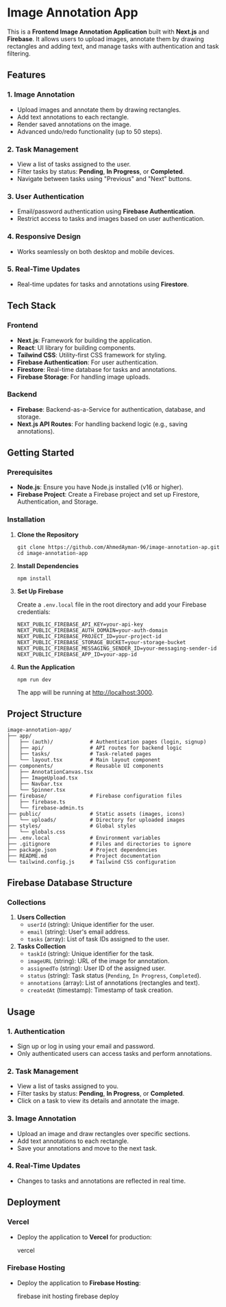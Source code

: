# Image Annotation App

This is a **Frontend Image Annotation Application** built with **Next.js** and **Firebase**. It allows users to upload images, annotate them by drawing rectangles and adding text, and manage tasks with authentication and task filtering.

## Features

### 1\. Image Annotation

- Upload images and annotate them by drawing rectangles.
- Add text annotations to each rectangle.
- Render saved annotations on the image.
- Advanced undo/redo functionality (up to 50 steps).

### 2\. Task Management

- View a list of tasks assigned to the user.
- Filter tasks by status: **Pending**, **In Progress**, or **Completed**.
- Navigate between tasks using "Previous" and "Next" buttons.

### 3\. User Authentication

- Email/password authentication using **Firebase Authentication**.
- Restrict access to tasks and images based on user authentication.

### 4\. Responsive Design

- Works seamlessly on both desktop and mobile devices.

### 5\. Real-Time Updates

- Real-time updates for tasks and annotations using **Firestore**.

## Tech Stack

### Frontend

- **Next.js**: Framework for building the application.
- **React**: UI library for building components.
- **Tailwind CSS**: Utility-first CSS framework for styling.
- **Firebase Authentication**: For user authentication.
- **Firestore**: Real-time database for tasks and annotations.
- **Firebase Storage**: For handling image uploads.

### Backend

- **Firebase**: Backend-as-a-Service for authentication, database, and storage.
- **Next.js API Routes**: For handling backend logic (e.g., saving annotations).

## Getting Started

### Prerequisites

- **Node.js**: Ensure you have Node.js installed (v16 or higher).
- **Firebase Project**: Create a Firebase project and set up Firestore, Authentication, and Storage.

### Installation

1.  **Clone the Repository**

        git clone https://github.com/AhmedAyman-96/image-annotation-ap.git
        cd image-annotation-app

2.  **Install Dependencies**

        npm install

3.  **Set Up Firebase**

    Create a `.env.local` file in the root directory and add your Firebase credentials:

        NEXT_PUBLIC_FIREBASE_API_KEY=your-api-key
        NEXT_PUBLIC_FIREBASE_AUTH_DOMAIN=your-auth-domain
        NEXT_PUBLIC_FIREBASE_PROJECT_ID=your-project-id
        NEXT_PUBLIC_FIREBASE_STORAGE_BUCKET=your-storage-bucket
        NEXT_PUBLIC_FIREBASE_MESSAGING_SENDER_ID=your-messaging-sender-id
        NEXT_PUBLIC_FIREBASE_APP_ID=your-app-id

4.  **Run the Application**

        npm run dev

    The app will be running at [http://localhost:3000](http://localhost:3000).

## Project Structure

    image-annotation-app/
    ├── app/
    │   ├── (auth)/            # Authentication pages (login, signup)
    │   ├── api/               # API routes for backend logic
    │   ├── tasks/             # Task-related pages
    │   └── layout.tsx         # Main layout component
    ├── components/            # Reusable UI components
    │   ├── AnnotationCanvas.tsx
    │   ├── ImageUpload.tsx
    │   ├── Navbar.tsx
    │   └── Spinner.tsx
    ├── firebase/              # Firebase configuration files
    │   ├── firebase.ts
    │   └── firebase-admin.ts
    ├── public/                # Static assets (images, icons)
    │   └── uploads/           # Directory for uploaded images
    ├── styles/                # Global styles
    │   └── globals.css
    ├── .env.local             # Environment variables
    ├── .gitignore             # Files and directories to ignore
    ├── package.json           # Project dependencies
    ├── README.md              # Project documentation
    └── tailwind.config.js     # Tailwind CSS configuration

## Firebase Database Structure

### Collections

1.  **Users Collection**
    - `userId` (string): Unique identifier for the user.
    - `email` (string): User's email address.
    - `tasks` (array): List of task IDs assigned to the user.
2.  **Tasks Collection**
    - `taskId` (string): Unique identifier for the task.
    - `imageURL` (string): URL of the image for annotation.
    - `assignedTo` (string): User ID of the assigned user.
    - `status` (string): Task status (`Pending`, `In Progress`, `Completed`).
    - `annotations` (array): List of annotations (rectangles and text).
    - `createdAt` (timestamp): Timestamp of task creation.

## Usage

### 1\. Authentication

- Sign up or log in using your email and password.
- Only authenticated users can access tasks and perform annotations.

### 2\. Task Management

- View a list of tasks assigned to you.
- Filter tasks by status: **Pending**, **In Progress**, or **Completed**.
- Click on a task to view its details and annotate the image.

### 3\. Image Annotation

- Upload an image and draw rectangles over specific sections.
- Add text annotations to each rectangle.
- Save your annotations and move to the next task.

### 4\. Real-Time Updates

- Changes to tasks and annotations are reflected in real time.

## Deployment

### Vercel

- Deploy the application to **Vercel** for production:

  vercel

### Firebase Hosting

- Deploy the application to **Firebase Hosting**:

  firebase init hosting
  firebase deploy
